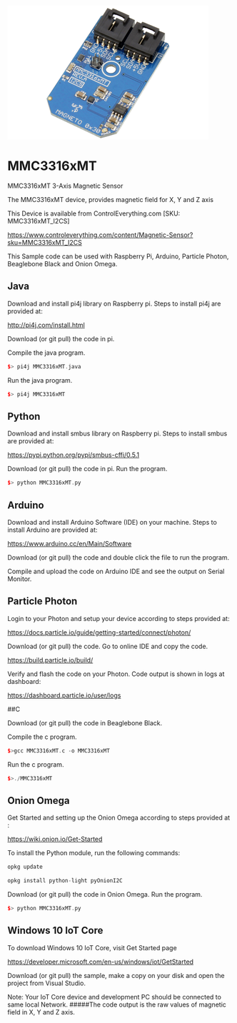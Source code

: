[![MMC3316xMT](MMC3316xMT_I2CS.png)](https://www.controleverything.com/content/Magnetic-Sensor?sku=MMC3316xMT_I2CS)
# MMC3316xMT
MMC3316xMT 3-Axis Magnetic Sensor

The MMC3316xMT device, provides magnetic field for X, Y and Z axis

This Device is available from ControlEverything.com [SKU: MMC3316xMT_I2CS]

https://www.controleverything.com/content/Magnetic-Sensor?sku=MMC3316xMT_I2CS

This Sample code can be used with Raspberry Pi, Arduino, Particle Photon, Beaglebone Black and Onion Omega.

## Java
Download and install pi4j library on Raspberry pi. Steps to install pi4j are provided at:

http://pi4j.com/install.html

Download (or git pull) the code in pi.

Compile the java program.
```cpp
$> pi4j MMC3316xMT.java
```

Run the java program.
```cpp
$> pi4j MMC3316xMT
```

## Python
Download and install smbus library on Raspberry pi. Steps to install smbus are provided at:

https://pypi.python.org/pypi/smbus-cffi/0.5.1

Download (or git pull) the code in pi. Run the program.

```cpp
$> python MMC3316xMT.py
```

## Arduino
Download and install Arduino Software (IDE) on your machine. Steps to install Arduino are provided at:

https://www.arduino.cc/en/Main/Software

Download (or git pull) the code and double click the file to run the program.

Compile and upload the code on Arduino IDE and see the output on Serial Monitor.


## Particle Photon

Login to your Photon and setup your device according to steps provided at:

https://docs.particle.io/guide/getting-started/connect/photon/

Download (or git pull) the code. Go to online IDE and copy the code.

https://build.particle.io/build/

Verify and flash the code on your Photon. Code output is shown in logs at dashboard:

https://dashboard.particle.io/user/logs


##C

Download (or git pull) the code in Beaglebone Black.

Compile the c program.
```cpp
$>gcc MMC3316xMT.c -o MMC3316xMT
```
Run the c program.
```cpp
$>./MMC3316xMT
```

## Onion Omega

Get Started and setting up the Onion Omega according to steps provided at :

https://wiki.onion.io/Get-Started

To install the Python module, run the following commands:
```cpp
opkg update
```
```cpp
opkg install python-light pyOnionI2C
```

Download (or git pull) the code in Onion Omega. Run the program.

```cpp
$> python MMC3316xMT.py
```

## Windows 10 IoT Core
 
To download Windows 10 IoT Core, visit Get Started page
 
https://developer.microsoft.com/en-us/windows/iot/GetStarted
 
Download (or git pull) the sample, make a copy on your disk and open the project from Visual Studio.

Note: Your IoT Core device and development PC should be connected to same local Network.
#####The code output is the raw values of magnetic field in X, Y and Z axis.
